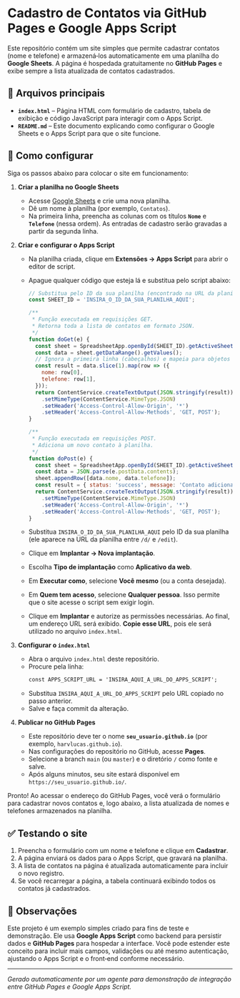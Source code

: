 # Cadastro de Contatos via GitHub Pages e Google Apps Script

Este repositório contém um site simples que permite cadastrar contatos (nome e telefone) e armazená‑los automaticamente em uma planilha do **Google Sheets**. A página é hospedada gratuitamente no **GitHub Pages** e exibe sempre a lista atualizada de contatos cadastrados.

## 📜 Arquivos principais

- **`index.html`** – Página HTML com formulário de cadastro, tabela de exibição e código JavaScript para interagir com o Apps Script.
- **`README.md`** – Este documento explicando como configurar o Google Sheets e o Apps Script para que o site funcione.

## 🚀 Como configurar

Siga os passos abaixo para colocar o site em funcionamento:

1. **Criar a planilha no Google Sheets**

   - Acesse [Google Sheets](https://docs.google.com/spreadsheets/) e crie uma nova planilha.
   - Dê um nome à planilha (por exemplo, `Contatos`).
   - Na primeira linha, preencha as colunas com os títulos **`Nome`** e **`Telefone`** (nessa ordem). As entradas de cadastro serão gravadas a partir da segunda linha.

2. **Criar e configurar o Apps Script**

   - Na planilha criada, clique em **Extensões → Apps Script** para abrir o editor de script.
   - Apague qualquer código que esteja lá e substitua pelo script abaixo:

     ```javascript
     // Substitua pelo ID da sua planilha (encontrado na URL da planilha).
     const SHEET_ID = 'INSIRA_O_ID_DA_SUA_PLANILHA_AQUI';

     /**
      * Função executada em requisições GET.
      * Retorna toda a lista de contatos em formato JSON.
      */
     function doGet(e) {
       const sheet = SpreadsheetApp.openById(SHEET_ID).getActiveSheet();
       const data = sheet.getDataRange().getValues();
       // Ignora a primeira linha (cabeçalhos) e mapeia para objetos nome/telefone
       const result = data.slice(1).map(row => ({
         nome: row[0],
         telefone: row[1],
       }));
       return ContentService.createTextOutput(JSON.stringify(result))
         .setMimeType(ContentService.MimeType.JSON)
         .setHeader('Access-Control-Allow-Origin', '*')
         .setHeader('Access-Control-Allow-Methods', 'GET, POST');
     }

     /**
      * Função executada em requisições POST.
      * Adiciona um novo contato à planilha.
      */
     function doPost(e) {
       const sheet = SpreadsheetApp.openById(SHEET_ID).getActiveSheet();
       const data = JSON.parse(e.postData.contents);
       sheet.appendRow([data.nome, data.telefone]);
       const result = { status: 'success', message: 'Contato adicionado.' };
       return ContentService.createTextOutput(JSON.stringify(result))
         .setMimeType(ContentService.MimeType.JSON)
         .setHeader('Access-Control-Allow-Origin', '*')
         .setHeader('Access-Control-Allow-Methods', 'GET, POST');
     }
     ```

   - Substitua `INSIRA_O_ID_DA_SUA_PLANILHA_AQUI` pelo ID da sua planilha (ele aparece na URL da planilha entre `/d/` e `/edit`).
   - Clique em **Implantar → Nova implantação**.
   - Escolha **Tipo de implantação** como **Aplicativo da web**.
   - Em **Executar como**, selecione **Você mesmo** (ou a conta desejada).
   - Em **Quem tem acesso**, selecione **Qualquer pessoa**. Isso permite que o site acesse o script sem exigir login.
   - Clique em **Implantar** e autorize as permissões necessárias. Ao final, um endereço URL será exibido. **Copie esse URL**, pois ele será utilizado no arquivo `index.html`.

3. **Configurar o `index.html`**

   - Abra o arquivo `index.html` deste repositório.
   - Procure pela linha:
     ```html
     const APPS_SCRIPT_URL = 'INSIRA_AQUI_A_URL_DO_APPS_SCRIPT';
     ```
   - Substitua `INSIRA_AQUI_A_URL_DO_APPS_SCRIPT` pelo URL copiado no passo anterior.
   - Salve e faça commit da alteração.

4. **Publicar no GitHub Pages**

   - Este repositório deve ter o nome **`seu_usuario.github.io`** (por exemplo, `harvlucas.github.io`).
   - Nas configurações do repositório no GitHub, acesse **Pages**.
   - Selecione a branch `main` (ou `master`) e o diretório `/` como fonte e salve.
   - Após alguns minutos, seu site estará disponível em `https://seu_usuario.github.io/`.

Pronto! Ao acessar o endereço do GitHub Pages, você verá o formulário para cadastrar novos contatos e, logo abaixo, a lista atualizada de nomes e telefones armazenados na planilha.

## ✅ Testando o site

1. Preencha o formulário com um nome e telefone e clique em **Cadastrar**.
2. A página enviará os dados para o Apps Script, que gravará na planilha.
3. A lista de contatos na página é atualizada automaticamente para incluir o novo registro.
4. Se você recarregar a página, a tabela continuará exibindo todos os contatos já cadastrados.

## 📌 Observações

Este projeto é um exemplo simples criado para fins de teste e demonstração. Ele usa **Google Apps Script** como backend para persistir dados e **GitHub Pages** para hospedar a interface. Você pode estender este conceito para incluir mais campos, validações ou até mesmo autenticação, ajustando o Apps Script e o front‑end conforme necessário.

---

*Gerado automaticamente por um agente para demonstração de integração entre GitHub Pages e Google Apps Script.*
